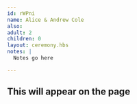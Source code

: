 ```yaml
---
id: rWPni
name: Alice & Andrew Cole
also:
adult: 2
children: 0
layout: ceremony.hbs
notes: |
  Notes go here

---
```


## This will appear on the page
